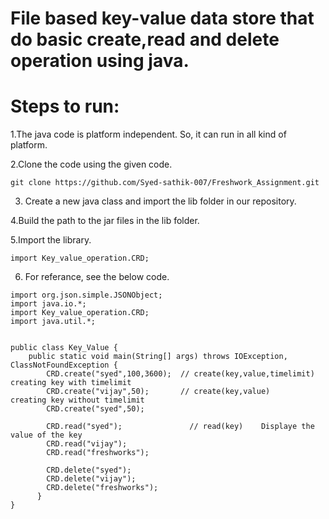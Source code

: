 # File based key-value data store that do basic create,read and delete operation using java.

# Steps to run:
1.The java code is platform independent. So, it can run in all kind of platform. 

2.Clone the code using the given code.

```
git clone https://github.com/Syed-sathik-007/Freshwork_Assignment.git
```

3. Create a new java class and import the lib folder in our repository.

4.Build the path to the jar files in the lib folder.

5.Import the library.
```
import Key_value_operation.CRD;
```
6. For referance, see the below code.
```
import org.json.simple.JSONObject;
import java.io.*;
import Key_value_operation.CRD;
import java.util.*;


public class Key_Value {
    public static void main(String[] args) throws IOException, ClassNotFoundException {
        CRD.create("syed",100,3600);  // create(key,value,timelimit)   creating key with timelimit
        CRD.create("vijay",50);       // create(key,value)       creating key without timelimit
        CRD.create("syed",50);
        
        CRD.read("syed");               // read(key)    Displaye the value of the key
        CRD.read("vijay");
        CRD.read("freshworks");
        
        CRD.delete("syed");
        CRD.delete("vijay");
        CRD.delete("freshworks");
      }
}
```

